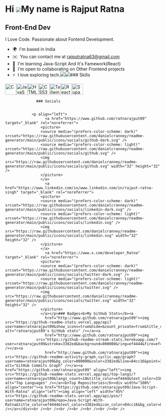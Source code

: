 Hi ![](https://user-images.githubusercontent.com/18350557/176309783-0785949b-9127-417c-8b55-ab5a4333674e.gif)My name is Rajput Ratna
====================================================================================================================================

Front-End Dev
-------------

I Love Code. Passionate about Fontend Development.

*   🌍  I'm based in India
*   ✉️  You can contact me at [rajputratna63@gmail.com](mailto:rajputratna63@gmail.com)
*   🧠  I'm learning Java-Script And It's Famework(React)
*   🤝  I'm open to collaborating on Other Frontend projects
*   ⚡  I love exploring tech.<a href="https://www.github.com/ratnarajput09" target="_blank" rel="noreferrer"><img
                  src="https://img.shields.io/github/followers/ratnarajput09?logo=github&style=for-the-badge&color=84cc16&labelColor=000000" /></a><a href="https://www.x.com/developer_Ratna" target="_blank" rel="noreferrer"><img
                  src="https://img.shields.io/twitter/follow/developer_Ratna?logo=twitter&style=for-the-badge&color=84cc16&labelColor=000000"
                /></a>### Skills 
<p align="left">
<a href="https://docs.microsoft.com/en-us/cpp/?view=msvc-170" target="_blank" rel="noreferrer"><img src="https://raw.githubusercontent.com/danielcranney/readme-generator/main/public/icons/skills/c-colored.svg" width="36" height="36" alt="C" /></a><a href="https://developer.mozilla.org/en-US/docs/Web/JavaScript" target="_blank" rel="noreferrer"><img src="https://raw.githubusercontent.com/danielcranney/readme-generator/main/public/icons/skills/javascript-colored.svg" width="36" height="36" alt="JavaScript" /></a><a href="https://developer.mozilla.org/en-US/docs/Glossary/HTML5" target="_blank" rel="noreferrer"><img src="https://raw.githubusercontent.com/danielcranney/readme-generator/main/public/icons/skills/html5-colored.svg" width="36" height="36" alt="HTML5" /></a><a href="https://www.w3.org/TR/CSS/#css" target="_blank" rel="noreferrer"><img src="https://raw.githubusercontent.com/danielcranney/readme-generator/main/public/icons/skills/css3-colored.svg" width="36" height="36" alt="CSS3" /></a><a href="https://tailwindcss.com/" target="_blank" rel="noreferrer"><img src="https://raw.githubusercontent.com/danielcranney/readme-generator/main/public/icons/skills/tailwindcss-colored.svg" width="36" height="36" alt="TailwindCSS" /></a><a href="https://reactjs.org/" target="_blank" rel="noreferrer"><img src="https://raw.githubusercontent.com/danielcranney/readme-generator/main/public/icons/skills/react-colored.svg" width="36" height="36" alt="React" /></a><a href="https://supabase.io/" target="_blank" rel="noreferrer"><img src="https://raw.githubusercontent.com/danielcranney/readme-generator/main/public/icons/skills/supabase-colored.svg" width="36" height="36" alt="Supabase" /></a>
                    </p>
                    
                  ### Socials
                  
                  
                <p align="left">
                      <a href="https://www.github.com/ratnarajput09" target="_blank" rel="noreferrer">
                    <picture>
                    <source media="(prefers-color-scheme: dark)" srcset="https://raw.githubusercontent.com/danielcranney/readme-generator/main/public/icons/socials/github-dark.svg" />
                    <source media="(prefers-color-scheme: light)" srcset="https://raw.githubusercontent.com/danielcranney/readme-generator/main/public/icons/socials/github.svg" />
                    <img src="https://raw.githubusercontent.com/danielcranney/readme-generator/main/public/icons/socials/github.svg" width="32" height="32" />
                    </picture>
                    </a>
                      <a href="https://www.linkedin.com/in/www.linkedin.com/in/rajput-ratna-singh" target="_blank" rel="noreferrer">
                    <picture>
                    <source media="(prefers-color-scheme: dark)" srcset="https://raw.githubusercontent.com/danielcranney/readme-generator/main/public/icons/socials/linkedin-dark.svg" />
                    <source media="(prefers-color-scheme: light)" srcset="https://raw.githubusercontent.com/danielcranney/readme-generator/main/public/icons/socials/linkedin.svg" />
                    <img src="https://raw.githubusercontent.com/danielcranney/readme-generator/main/public/icons/socials/linkedin.svg" width="32" height="32" />
                    </picture>
                    </a>
                      <a href="https://www.x.com/developer_Ratna" target="_blank" rel="noreferrer">
                    <picture>
                    <source media="(prefers-color-scheme: dark)" srcset="https://raw.githubusercontent.com/danielcranney/readme-generator/main/public/icons/socials/twitter-dark.svg" />
                    <source media="(prefers-color-scheme: light)" srcset="https://raw.githubusercontent.com/danielcranney/readme-generator/main/public/icons/socials/twitter.svg" />
                    <img src="https://raw.githubusercontent.com/danielcranney/readme-generator/main/public/icons/socials/twitter.svg" width="32" height="32" />
                    </picture>
                    </a></p>### Badges<b>My GitHub Stats</b><a
                      href="http://www.github.com/ratnarajput09"><img src="https://github-readme-stats.vercel.app/api?username=ratnarajput09&show_icons=true&hide=&count_private=true&title_color=ef4444&text_color=3382ed&icon_color=84cc16&bg_color=000000&hide_border=true&show_icons=true" alt="ratnarajput09's GitHub stats" /></a><a
                      href="http://www.github.com/ratnarajput09"><img
                  src="https://github-readme-streak-stats.herokuapp.com/?user=ratnarajput09&stroke=3382ed&background=000000&ring=ef4444&fire=ef4444&currStreakNum=3382ed&currStreakLabel=ef4444&sideNums=3382ed&sideLabels=3382ed&dates=3382ed&hide_border=true" /></a><a
                      href="http://www.github.com/ratnarajput09"><img src="https://github-readme-activity-graph.cyclic.app/graph?username=ratnarajput09&bg_color=000000&color=3382ed&line=84cc16&point=3382ed&area_color=000000&area=true&hide_border=true&custom_title=GitHub%20Commits%20Graph" alt="GitHub Commits Graph" /></a><a href="https://github.com/ratnarajput09" align="left"><img src="https://github-readme-stats.vercel.app/api/top-langs/?username=ratnarajput09&langs_count=10&title_color=ef4444&text_color=3382ed&icon_color=84cc16&bg_color=000000&hide_border=true&locale=en&custom_title=Top%20%Languages" alt="Top Languages" /></a><b>Top Repositories</b><div width="100%" align="center"><a href="https://github.com/ratnarajput09/Java-Script-With-Ratna" align="left"><img align="left" width="45%" src="https://github-readme-stats.vercel.app/api/pin/?username=ratnarajput09&repo=Java-Script-With-Ratna&title_color=ef4444&text_color=3382ed&icon_color=84cc16&bg_color=000000&hide_border=true&locale=en" /></a></div><br /><br /><br /><br /><br /><br /><br />
